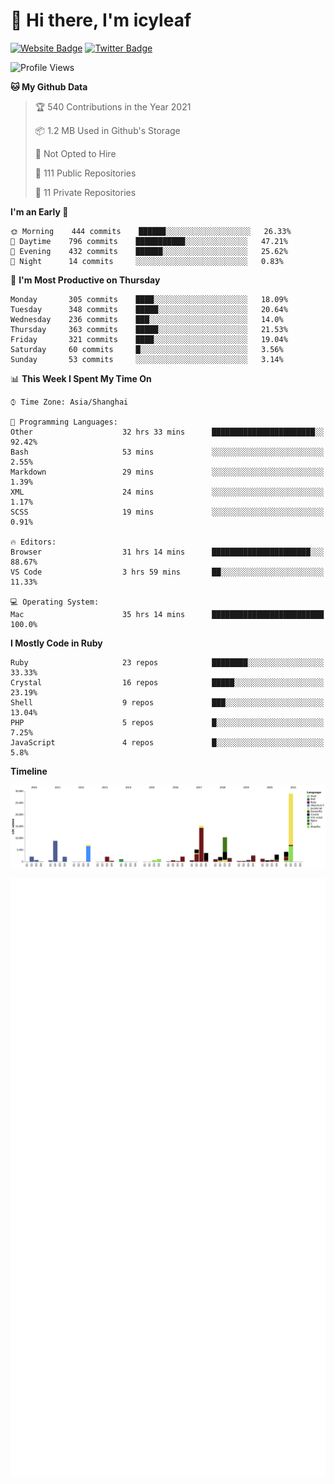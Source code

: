 # 👋 Hi there, I'm icyleaf

[![Website Badge](https://img.shields.io/badge/-icyleaf.com-444444?style=flat&logo=Google-Chrome&logoColor=f2f2f2&link=https://icyleaf.com)](https://icyleaf.com)
[![Twitter Badge](https://img.shields.io/badge/-@icyleaf-1da1f2?style=flat&labelColor=1ca0f1&logo=twitter&logoColor=white&link=https://twitter.com/icyleaf)](https://twitter.com/icyleaf)

<!--START_SECTION:waka-->
![Profile Views](http://img.shields.io/badge/Profile%20Views-52-blue)

**🐱 My Github Data** 

> 🏆 540 Contributions in the Year 2021
 > 
> 📦 1.2 MB Used in Github's Storage 
 > 
> 🚫 Not Opted to Hire
 > 
> 📜 111 Public Repositories 
 > 
> 🔑 11 Private Repositories  
 > 
**I'm an Early 🐤** 

```text
🌞 Morning    444 commits    ██████░░░░░░░░░░░░░░░░░░░   26.33% 
🌆 Daytime    796 commits    ███████████░░░░░░░░░░░░░░   47.21% 
🌃 Evening    432 commits    ██████░░░░░░░░░░░░░░░░░░░   25.62% 
🌙 Night      14 commits     ░░░░░░░░░░░░░░░░░░░░░░░░░   0.83%

```
📅 **I'm Most Productive on Thursday** 

```text
Monday       305 commits    ████░░░░░░░░░░░░░░░░░░░░░   18.09% 
Tuesday      348 commits    █████░░░░░░░░░░░░░░░░░░░░   20.64% 
Wednesday    236 commits    ███░░░░░░░░░░░░░░░░░░░░░░   14.0% 
Thursday     363 commits    █████░░░░░░░░░░░░░░░░░░░░   21.53% 
Friday       321 commits    ████░░░░░░░░░░░░░░░░░░░░░   19.04% 
Saturday     60 commits     █░░░░░░░░░░░░░░░░░░░░░░░░   3.56% 
Sunday       53 commits     ░░░░░░░░░░░░░░░░░░░░░░░░░   3.14%

```


📊 **This Week I Spent My Time On** 

```text
⌚︎ Time Zone: Asia/Shanghai

💬 Programming Languages: 
Other                    32 hrs 33 mins      ███████████████████████░░   92.42% 
Bash                     53 mins             ░░░░░░░░░░░░░░░░░░░░░░░░░   2.55% 
Markdown                 29 mins             ░░░░░░░░░░░░░░░░░░░░░░░░░   1.39% 
XML                      24 mins             ░░░░░░░░░░░░░░░░░░░░░░░░░   1.17% 
SCSS                     19 mins             ░░░░░░░░░░░░░░░░░░░░░░░░░   0.91%

🔥 Editors: 
Browser                  31 hrs 14 mins      ██████████████████████░░░   88.67% 
VS Code                  3 hrs 59 mins       ██░░░░░░░░░░░░░░░░░░░░░░░   11.33%

💻 Operating System: 
Mac                      35 hrs 14 mins      █████████████████████████   100.0%

```

**I Mostly Code in Ruby** 

```text
Ruby                     23 repos            ████████░░░░░░░░░░░░░░░░░   33.33% 
Crystal                  16 repos            █████░░░░░░░░░░░░░░░░░░░░   23.19% 
Shell                    9 repos             ███░░░░░░░░░░░░░░░░░░░░░░   13.04% 
PHP                      5 repos             █░░░░░░░░░░░░░░░░░░░░░░░░   7.25% 
JavaScript               4 repos             █░░░░░░░░░░░░░░░░░░░░░░░░   5.8%

```


**Timeline**

![Chart not found](https://raw.githubusercontent.com/icyleaf/icyleaf/main/charts/bar_graph.png) 


<!--END_SECTION:waka-->

![Metrics](https://github.com/icyleaf/icyleaf/blob/main/github-metrics.svg)
